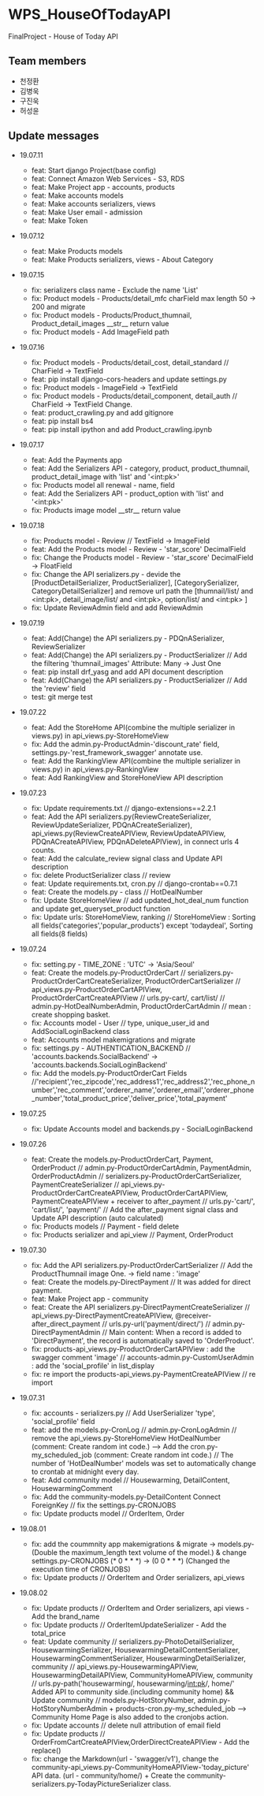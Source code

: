 # WPS_HouseOfTodayAPI

FinalProject - House of Today API

## Team members
- 천정환
- 김병욱
- 구진욱
- 허성윤

## Update messages

- 19.07.11
    - feat: Start django Project(base config)
    - feat: Connect Amazon Web Services - S3, RDS
    - feat: Make Project app - accounts, products
    - feat: Make accounts models
    - feat: Make accounts serializers, views
    - feat: Make User email - admission
    - feat: Make Token
    
- 19.07.12
    - feat: Make Products models
    - feat: Make Products serializers, views - About Category
    
- 19.07.15
    - fix: serializers class name - Exclude the name 'List'
    - fix: Product models - Products/detail_mfc charField max length 50 -> 200 and migrate
    - fix: Product models - Products/Product_thumnail, Product_detail_images \_\_str\_\_ return value
    - fix: Product models - Add ImageField path
    
- 19.07.16
    - fix: Product models - Products/detail_cost, detail_standard // CharField -> TextField
    - feat: pip install django-cors-headers and update settings.py
    - fix: Product models - ImageField -> TextField
    - fix: Product models - Products/detail_component, detail_auth // CharField -> TextField Change.
    - feat: product_crawling.py and add gitignore
    - feat: pip install bs4
    - feat: pip install ipython and add Product_crawling.ipynb

- 19.07.17
    - feat: Add the Payments app
    - feat: Add the Serializers API - category, product, product_thumnail, product_detail_image with 'list' and '\<int:pk\>'
    - fix: Products model all renewal - name, field
    - feat: Add the Serializers API - product_option with 'list' and '\<int:pk\>'
    - fix: Products image model \_\_str\_\_ return value
    
- 19.07.18
    - fix: Products model - Review // TextField -> ImageField
    - feat: Add the Products model - Review - 'star_score' DecimalField
    - fix: Change the Products model - Review - 'star_score' DecimalField -> FloatField
    - fix: Change the API serializers.py - devide the \[ProductDetailSerializer, ProductSerializer\], \[CategorySerializer, CategoryDetailSerializer\] and remove url path the \[thumnail/list/ and \<int:pk\>, detail_image/list/ and \<int:pk\>, option/list/ and \<int:pk\> \]
    - fix: Update ReviewAdmin field and add ReviewAdmin
   
- 19.07.19
    - feat: Add(Change) the API serializers.py - PDQnASerializer, ReviewSerializer
    - feat: Add(Change) the API serializers.py - ProductSerializer // Add the filtering 'thumnail_images' Attribute: Many -> Just One
    - feat: pip install drf_yasg and add API document description
    - feat: Add(Change) the API serializers.py - ProductSerializer // Add the 'review' field
    - test: git merge test
    
- 19.07.22    
    - feat: Add the StoreHome API(combine the multiple serializer in views.py) in api_views.py-StoreHomeView
    - fix: Add the admin.py-ProductAdmin-'discount_rate' field, settings.py-'rest_framework_swagger' annotate use.
    - feat: Add the RankingView API(combine the multiple serializer in views.py) in api_views.py-RankingView
    - feat: Add RankingView and StoreHoneView API description
    
- 19.07.23
    - fix: Update requirements.txt // django-extensions==2.2.1
    - feat: Add the API serializers.py(ReviewCreateSerializer, ReviewUpdateSerializer, PDQnACreateSerializer), api_views.py(ReviewCreateAPIView, ReviewUpdateAPIView, PDQnACreateAPIView, PDQnADeleteAPIView), in connect urls 4 counts.
    - feat: Add the calculate_review signal class and Update API description
    - fix: delete ProductSerializer class // review
    - feat: Update requirements.txt, cron.py // django-crontab==0.7.1
    - feat: Create the models.py - class // HotDealNumber
    - fix: Update StoreHomeView // add updated_hot_deal_num function and update get_queryset_product function
    - fix: Update urls: StoreHomeView, ranking // StoreHomeView : Sorting all fields('categories','popular_products') except 'todaydeal', Sorting all fields(8 fields)

- 19.07.24
    - fix: setting.py - TIME_ZONE : 'UTC' -> 'Asia/Seoul'
    - feat: Create the models.py-ProductOrderCart // serializers.py-ProductOrderCartCreateSerializer, ProductOrderCartSerializer // api_views.py-ProductOrderCartAPIView, ProductOrderCartCreateAPIView // urls.py-cart/, cart/list/ // admin.py-HotDealNumberAdmin, ProductOrderCartAdmin // mean : create shopping basket.
    - fix: Accounts model - User // type, unique_user_id and AddSocialLoginBackend class
    - feat: Accounts model makemigrations and migrate
    - fix: settings.py - AUTHENTICATION_BACKEND // 'accounts.backends.SocialBackend' -> 'accounts.backends.SocialLoginBackend'
    - fix: Add the models.py-ProductOrderCart Fields //'recipient','rec_zipcode','rec_address1','rec_address2','rec_phone_number','rec_comment','orderer_name','orderer_email','orderer_phone_number','total_product_price','deliver_price','total_payment'

- 19.07.25
    - fix: Update Accounts model and backends.py - SocialLoginBackend

- 19.07.26
    - feat: Create the models.py-ProductOrderCart, Payment, OrderProduct // admin.py-ProductOrderCartAdmin, PaymentAdmin, OrderProductAdmin // serializers.py-ProductOrderCartSerializer, PaymentCreateSerializer // api_views.py-ProductOrderCartCreateAPIView, ProductOrderCartAPIView, PaymentCreateAPIView + receiver to after_payment // urls.py-'cart/', 'cart/list/', 'payment/' // Add the after_payment signal class and Update API description (auto calculated)
    - fix: Products models // Payment - field delete
    - fix: Products serializer and api_view // Payment, OrderProduct
    
- 19.07.30
    - fix: Add the API serializers.py-ProductOrderCartSerializer // Add the ProductThumnail image One. -> field name : 'image'
    - feat: Create the models.py-DirectPayment // It was added for direct payment.
    - feat: Make Project app - community
    - feat: Create the API serializers.py-DirectPaymentCreateSerializer // api_views.py-DirectPaymentCreateAPIView, @receiver-after_direct_payment // urls.py-url('payment/direct/') // admin.py-DirectPaymentAdmin // Main content: When a record is added to 'DirectPayment', the record is automatically saved to 'OrderProduct'.
    - fix: products-api_views.py-ProductOrderCartAPIView : add the swagger comment 'image' // accounts-admin.py-CustomUserAdmin : add the 'social_profile' in list_display
    - fix: re import the products-api_views.py-PaymentCreateAPIView // re import

- 19.07.31
    - fix: accounts - serializers.py // Add UserSerializer 'type', 'social_profile' field
    - feat: add the models.py-CronLog // admin.py-CronLogAdmin // remove the api_views.py-StoreHomeView HotDealNumber (comment: Create random int code.) --> Add the cron.py-my_scheduled_job (comment: Create random int code.) // The number of 'HotDealNumber' models was set to automatically change to crontab at midnight every day.
    - feat: Add community model // Housewarming, DetailContent, HousewarmingComment
    - fix: Add the community-models.py-DetailContent Connect ForeignKey // fix the settings.py-CRONJOBS
    - fix: Update products model // OrderItem, Order


- 19.08.01
    - fix: add the coummnity app makemigrations & migrate -> models.py-(Double the maximum_length text volume of the model.) & change settings.py-CRONJOBS (* 0 * * *) -> (0 0 * * *) (Changed the execution time of CRONJOBS)
    - fix: Update products // OrderItem and Order serializers, api_views

- 19.08.02
    - fix: Update products // OrderItem and Order serializers, api views - Add the brand_name
    - fix: Update products // OrderItemUpdateSerializer - Add the total_price
    - feat: Update community // serializers.py-PhotoDetailSerializer, HousewarmingSerializer, HousewarmingDetailContentSerializer, HousewarmingCommentSerializer, HousewarmingDetailSerializer, community // api_views.py-HousewarmingAPIView, HousewarmingDetailAPIView, CommunityHomeAPIView, community // urls.py-path('housewarming/, housewarming/<int:pk>/, home/' Added API to community side.(including community home) && Update community // models.py-HotStoryNumber, admin.py-HotStoryNumberAdmin + products-cron.py-my_scheduled_job --> Community Home Page is also added to the cronjobs action.
    - fix: Update accounts // delete null attribution of email field
    - fix: Update products // OrderFromCartCreateAPIView,OrderDirectCreateAPIView - Add the replace()
    - fix: change the Markdown(url - 'swagger/v1'), change the community-api_views.py-CommunityHomeAPIView-'today_picture' API data. (url - community/home/) + Create the community-serializers.py-TodayPictureSerializer class.


